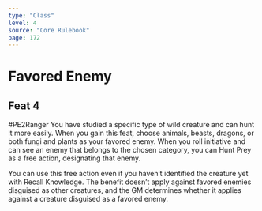 ```yaml
---
type: "Class"
level: 4
source: "Core Rulebook"
page: 172
---
```

# Favored Enemy
## Feat 4
#PE2Ranger
You have studied a specific type of wild creature and can hunt it more easily. When you gain this feat, choose animals, beasts, dragons, or both fungi and plants as your favored enemy. When you roll initiative and can see an enemy that belongs to the chosen category, you can Hunt Prey as a free action, designating that enemy.

You can use this free action even if you haven’t identified the creature yet with Recall Knowledge. The benefit doesn’t apply against favored enemies disguised as other creatures, and the GM determines whether it applies against a creature disguised as a favored enemy.